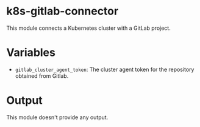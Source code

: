 # k8s-gitlab-connector

This module connects a Kubernetes cluster with a GitLab project.

# Variables
- `gitlab_cluster_agent_token`: The cluster agent token for the repository obtained from Gitlab.

# Output

This module doesn't provide any output.
